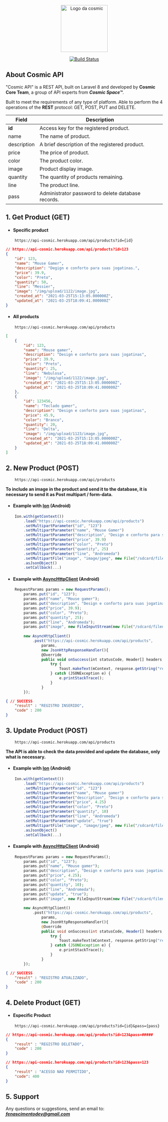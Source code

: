 <p align="center">
    <a href="https://laravel.com" target="_blank">
        <img src="https://avatars.githubusercontent.com/u/83460330?v=4" width="150" alt="Logo da cosmic">
    </a>
</p>

<p align="center">
    <a href="https://travis-ci.org/laravel/framework"><img src="https://travis-ci.org/laravel/framework.svg" alt="Build Status"></a>
</p>

## About Cosmic API

"Cosmic API" is a REST API, built on Laravel 8 and developed by **Cosmic Core Team**, a group of API experts from ***Cosmic Space™***.

Built to meet the requirements of any type of platform. Able to perform the 4 operations of the **REST** protocol: GET, POST, PUT and DELETE.

Field | Description
------|------------
**id** | Access key for the registered product.
name | The name of product.
description | A brief description of the registered product.
price | The price of product.
color | The product color.
image | Product display image.
quantity | The quantity of products remaining.
line | The product line.
pass | Administrator password to delete database records.


## 1. Get Product (GET)

- #### Specific product
```url
    https://api-cosmic.herokuapp.com/api/products?id={id}
```

```JSON
// https://api-cosmic.herokuapp.com/api/products?id=123
{ 
    "id": 123,
    "name": "Mouse Gamer",
    "description": "Degign e conforto para suas jogatinas.",
    "price": 39.9,
    "color": "Preto",
    "quantity": 50,
    "line": "Messier",
    "image": "/img/upload/1122/image.jpg",
    "created_at": "2021-03-25T15:13:05.000000Z",
    "updated_at": "2021-03-25T18:09:41.000000Z"
}
```

- #### All products
```url
    https://api-cosmic.herokuapp.com/api/products
```

```JSON
[
    {
        "id": 123,
        "name": "Mouse gamer",
        "description": "Design e conforto para suas jogatinas",
        "price": 39.9,
        "color": "Preto",
        "quantity": 25,
        "line": "Nebulosa",
        "image": "/img/upload/1122/image.jpg",
        "created_at": "2021-03-25T15:13:05.000000Z",
        "updated_at": "2021-03-25T18:09:41.000000Z"
    },
    {
        "id": 123456,
        "name": "Teclado gamer",
        "description": "Design e conforto para suas jogatinas",
        "price": 45.9,
        "color": "Branco",
        "quantity": 20,
        "line": "Delta",
        "image": "/img/upload/1123/image.jpg",
        "created_at": "2021-03-25T15:13:05.000000Z",
        "updated_at": "2021-03-25T18:09:41.000000Z"
    }
]

```

## 2. New Product (POST)


```URL
    https://api-cosmic.herokuapp.com/api/products
```

**To include an image in the product and send it to the database, it is necessary to send it as Post multipart / form-data.**

- #### Example with [Ion](https://github.com/koush/ion) (Android)
```JAVASCRIPT
    Ion.with(getContext())
        .load("https://api-cosmic.herokuapp.com/api/products")
        .setMultipartParameter("id", "123")
        .setMultipartParameter("name", "Mouse Gamer")
        .setMultipartParameter("description", "Design e conforto para suas jogatinas.")
        .setMultipartParameter("price", 39.9)
        .setMultipartParameter("color", "Preto")
        .setMultipartParameter("quantity", 25)
        .setMultipartParameter("line", "Andromeda")
        .setMultipartFile("image", "image/jpeg", new File("/sdcard/filename.jpeg"))
        .asJsonObject()
        .setCallback(...)
```

- #### Example with [AsyncHttpClient](https://loopj.com/android-async-http/) (Android)

```JAVASCRIPT
    RequestParams params = new RequestParams();
        params.put("id", "123");
        params.put("name", "Mouse gamer");
        params.put("description", "Design e conforto para suas jogatinas.");
        params.put("price", 39.9);
        params.put("color", "Preto");
        params.put("quantity", 25);
        params.put("line", "Andromeda");
        params.put("image", new FileInputStream(new File("/sdcard/filename.jpeg")), "filename.jpg");
        
        new AsyncHttpClient()
            .post("https://api-cosmic.herokuapp.com/api/products", 
                params, 
                new JsonHttpResponseHandler(){
                @Override
                public void onSuccess(int statusCode, Header[] headers, JSONObject response) {
                    try {
                        Toast.makeText(mContext, response.getString("result"), Toast.LENGTH_LONG).show();
                    } catch (JSONException e) {
                        e.printStackTrace();
                    }
                }
        });
```


```JSON
{ // SUCCESS
    "result" : "REGISTRO INSERIDO",
    "code" : 200
}
```

## 3. Update Product (POST)

```URL
    https://api-cosmic.herokuapp.com/api/products
```
**The API is able to check the data provided and update the database, only what is necessary.**
<br>

- #### Example with [Ion](https://github.com/koush/ion) (Android)
```JAVASCRIPT
    Ion.with(getContext())
        .load("https://api-cosmic.herokuapp.com/api/products")
        .setMultipartParameter("id", "123")
        .setMultipartParameter("name", "Mouse gamer")
        .setMultipartParameter("description", "Design e conforto para suas jogatinas.")
        .setMultipartParameter("price", 4.25)
        .setMultipartParameter("color", "Preto")
        .setMultipartParameter("quantity", 10)
        .setMultipartParameter("line", "Andromeda")
        .setMultipartParameter("update", "true")
        .setMultipartFile("image", "image/jpeg", new File("/sdcard/filename.jpeg"))
        .asJsonObject()
        .setCallback(...)
```

- #### Example with [AsyncHttpClient](https://loopj.com/android-async-http/) (Android)

```PHP
    RequestParams params = new RequestParams();
        params.put("id", "123");
        params.put("name", "Mouse gamer");
        params.put("description", "Design e conforto para suas jogatinas.");
        params.put("price", 4.25);
        params.put("color", "Preto");
        params.put("quantity", 10);
        params.put("line", "Andromeda");
        params.put("update", "true");
        params.put("image", new FileInputStream(new File("/sdcard/filename.jpeg")), "filename.jpg");
        
        new AsyncHttpClient()
            .post("https://api-cosmic.herokuapp.com/api/products", 
                params, 
                new JsonHttpResponseHandler(){
                @Override
                public void onSuccess(int statusCode, Header[] headers, JSONObject response) {
                    try {
                        Toast.makeText(mContext, response.getString("result"), Toast.LENGTH_LONG).show();
                    } catch (JSONException e) {
                        e.printStackTrace();
                    }
                }
        });
```
```JSON
{ // SUCCESS
    "result" : "REGISTRO ATUALIZADO",
    "code" : 200
}
```

## 4. Delete Product (GET)

- #### Especific Product

```url
    https://api-cosmic.herokuapp.com/api/products?id={id}&pass={pass}
```

```JSON
// https://api-cosmic.herokuapp.com/api/products?id=123&pass=#####
{ 
    "result" : "REGISTRO DELETADO",
    "code" : 200
}
```
```JSON
// https://api-cosmic.herokuapp.com/api/products?id=123&pass=123
{ 
    "result" : "ACESSO NAO PERMITIDO",
    "code": 400
}
```

## 5. Support

Any questions or suggestions, send an email to: ***fenascimentodev@gmail.com***
